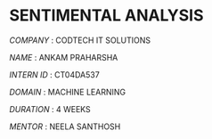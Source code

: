 # SENTIMENTAL ANALYSIS
*COMPANY* : CODTECH IT SOLUTIONS

*NAME* : ANKAM PRAHARSHA

*INTERN ID* : CT04DA537

*DOMAIN* : MACHINE LEARNING

*DURATION* : 4 WEEKS

*MENTOR* : NEELA SANTHOSH

